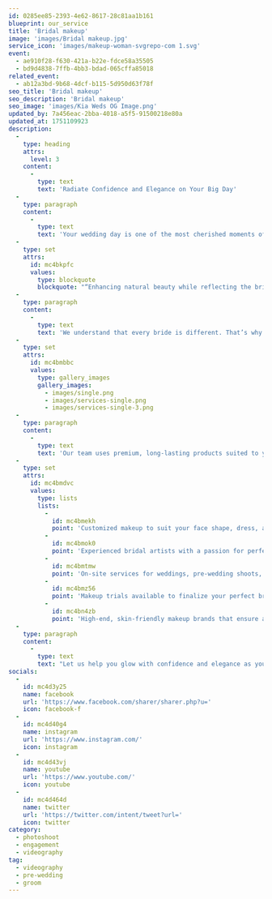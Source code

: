 ```yaml
---
id: 0285ee85-2393-4e62-8617-28c81aa1b161
blueprint: our_service
title: 'Bridal makeup'
image: 'images/Bridal makeup.jpg'
service_icon: 'images/makeup-woman-svgrepo-com 1.svg'
event:
  - ae910f28-f630-421a-b22e-fdce58a35505
  - bd9d4838-7ffb-4bb3-bdad-065cffa85018
related_event:
  - ab12a3bd-9b68-4dcf-b115-5d950d63f78f
seo_title: 'Bridal makeup'
seo_description: 'Bridal makeup'
seo_image: 'images/Kia Weds OG Image.png'
updated_by: 7a456eac-2bba-4018-a5f5-91500218e80a
updated_at: 1751109923
description:
  -
    type: heading
    attrs:
      level: 3
    content:
      -
        type: text
        text: 'Radiate Confidence and Elegance on Your Big Day'
  -
    type: paragraph
    content:
      -
        type: text
        text: 'Your wedding day is one of the most cherished moments of your life and your bridal look should be nothing short of breathtaking. Our expert makeup artists specialize in creating timeless, radiant looks tailored to your features, style, and personality.'
  -
    type: set
    attrs:
      id: mc4bkpfc
      values:
        type: blockquote
        blockquote: "“Enhancing natural beauty while reflecting the bride's unique charm is our ultimate goal.”"
  -
    type: paragraph
    content:
      -
        type: text
        text: 'We understand that every bride is different. That’s why we offer personalized consultations and trials to ensure your final look is flawless, camera-ready, and lasts from the first photo to the last dance. Whether you envision soft glam, classic elegance, or bold sophistication we bring your vision to life with precision and care.'
  -
    type: set
    attrs:
      id: mc4bmbbc
      values:
        type: gallery_images
        gallery_images:
          - images/single.png
          - images/services-single.png
          - images/services-single-3.png
  -
    type: paragraph
    content:
      -
        type: text
        text: 'Our team uses premium, long-lasting products suited to your skin type and tone, so you can walk down the aisle with confidence and grace.'
  -
    type: set
    attrs:
      id: mc4bmdvc
      values:
        type: lists
        lists:
          -
            id: mc4bmekh
            point: 'Customized makeup to suit your face shape, dress, and theme.'
          -
            id: mc4bmok0
            point: 'Experienced bridal artists with a passion for perfection.'
          -
            id: mc4bmtmw
            point: 'On-site services for weddings, pre-wedding shoots, and receptions.'
          -
            id: mc4bmz56
            point: 'Makeup trials available to finalize your perfect bridal look.'
          -
            id: mc4bn4zb
            point: 'High-end, skin-friendly makeup brands that ensure all-day wear.'
  -
    type: paragraph
    content:
      -
        type: text
        text: "Let us help you glow with confidence and elegance as you step into a new chapter. Our bridal makeup services ensure you're not only picture-perfect you're unforgettable."
socials:
  -
    id: mc4d3y25
    name: facebook
    url: 'https://www.facebook.com/sharer/sharer.php?u='
    icon: facebook-f
  -
    id: mc4d40g4
    name: instagram
    url: 'https://www.instagram.com/'
    icon: instagram
  -
    id: mc4d43vj
    name: youtube
    url: 'https://www.youtube.com/'
    icon: youtube
  -
    id: mc4d464d
    name: twitter
    url: 'https://twitter.com/intent/tweet?url='
    icon: twitter
category:
  - photoshoot
  - engagement
  - videography
tag:
  - videography
  - pre-wedding
  - groom
---
```

